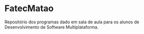 # FatecMatao
Repositório dos programas dado em sala de aula para os alunos de Desenvolvimento de Software Multiplataforma.
